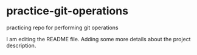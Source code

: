 # practice-git-operations
practicing repo for performing git operations

I am editing the README file. Adding some more details about the project description.
